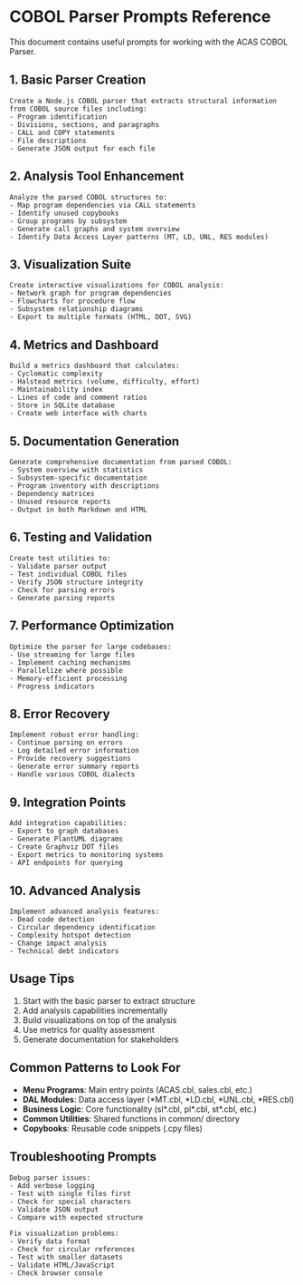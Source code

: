 # COBOL Parser Prompts Reference

This document contains useful prompts for working with the ACAS COBOL Parser.

## 1. Basic Parser Creation

```
Create a Node.js COBOL parser that extracts structural information from COBOL source files including:
- Program identification
- Divisions, sections, and paragraphs
- CALL and COPY statements
- File descriptions
- Generate JSON output for each file
```

## 2. Analysis Tool Enhancement

```
Analyze the parsed COBOL structures to:
- Map program dependencies via CALL statements
- Identify unused copybooks
- Group programs by subsystem
- Generate call graphs and system overview
- Identify Data Access Layer patterns (MT, LD, UNL, RES modules)
```

## 3. Visualization Suite

```
Create interactive visualizations for COBOL analysis:
- Network graph for program dependencies
- Flowcharts for procedure flow
- Subsystem relationship diagrams
- Export to multiple formats (HTML, DOT, SVG)
```

## 4. Metrics and Dashboard

```
Build a metrics dashboard that calculates:
- Cyclomatic complexity
- Halstead metrics (volume, difficulty, effort)
- Maintainability index
- Lines of code and comment ratios
- Store in SQLite database
- Create web interface with charts
```

## 5. Documentation Generation

```
Generate comprehensive documentation from parsed COBOL:
- System overview with statistics
- Subsystem-specific documentation
- Program inventory with descriptions
- Dependency matrices
- Unused resource reports
- Output in both Markdown and HTML
```

## 6. Testing and Validation

```
Create test utilities to:
- Validate parser output
- Test individual COBOL files
- Verify JSON structure integrity
- Check for parsing errors
- Generate parsing reports
```

## 7. Performance Optimization

```
Optimize the parser for large codebases:
- Use streaming for large files
- Implement caching mechanisms
- Parallelize where possible
- Memory-efficient processing
- Progress indicators
```

## 8. Error Recovery

```
Implement robust error handling:
- Continue parsing on errors
- Log detailed error information
- Provide recovery suggestions
- Generate error summary reports
- Handle various COBOL dialects
```

## 9. Integration Points

```
Add integration capabilities:
- Export to graph databases
- Generate PlantUML diagrams
- Create Graphviz DOT files
- Export metrics to monitoring systems
- API endpoints for querying
```

## 10. Advanced Analysis

```
Implement advanced analysis features:
- Dead code detection
- Circular dependency identification
- Complexity hotspot detection
- Change impact analysis
- Technical debt indicators
```

## Usage Tips

1. Start with the basic parser to extract structure
2. Add analysis capabilities incrementally
3. Build visualizations on top of the analysis
4. Use metrics for quality assessment
5. Generate documentation for stakeholders

## Common Patterns to Look For

- **Menu Programs**: Main entry points (ACAS.cbl, sales.cbl, etc.)
- **DAL Modules**: Data access layer (*MT.cbl, *LD.cbl, *UNL.cbl, *RES.cbl)
- **Business Logic**: Core functionality (sl*.cbl, pl*.cbl, st*.cbl, etc.)
- **Common Utilities**: Shared functions in common/ directory
- **Copybooks**: Reusable code snippets (.cpy files)

## Troubleshooting Prompts

```
Debug parser issues:
- Add verbose logging
- Test with single files first
- Check for special characters
- Validate JSON output
- Compare with expected structure
```

```
Fix visualization problems:
- Verify data format
- Check for circular references
- Test with smaller datasets
- Validate HTML/JavaScript
- Check browser console
```